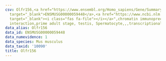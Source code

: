```yaml
---
csv: Olfr156,<a href="https://www.ensembl.org/Homo_sapiens/Gene/Summary?db=core;g=ENSMUSG00000059448"
  target="_blank">ENSMUSG00000059448</a>,<a href="https://www.ncbi.nlm.nih.gov/pubmed/25450459"
  target="_blank"><i class="fas fa-file"></i></a>",chromatin immunoprecipitation assay,direct
  interaction,prime adult stage, testis, Spermatocyte,,,transcriptional regulation,
data_alias: Olfr156
data_id: ENSMUSG00000059448
data_numevidence: 1
data_species: Mus musculus
data_taxid: '10090'
title: Olfr156
---
```

